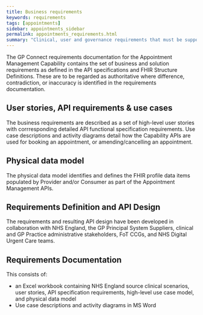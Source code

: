 ```yaml
---
title: Business requirements
keywords: requirements
tags: [appointments]
sidebar: appointments_sidebar
permalink: appointments_requirements.html
summary: "Clinical, user and governance requirements that must be supported by the solution"
---
```


The GP Connect requirements documentation for the Appointment Management Capability contains the set of business and solution requirements as defined in the API specifications and FHIR Structure Definitions. These are to be regarded as authoritative where difference, contradiction, or inaccuracy is identified in the requirements documentation.

## User stories, API requirements & use cases ##
The business requirements are described as a set of high-level user stories with corrresponding detailed API functional specification requirements. Use case descriptions and activity diagrams detail how the Capability APIs are used for booking an appointment, or amending/cancelling an appointment.

## Physical data model ##
The physical data model identifies and defines the FHIR profile data items populated by Provider and/or Consumer as part of the Appointment Management APIs. 


## Requirements Definition and API Design  ##

The requirements and resulting API design have been developed in collaboration with NHS England, the GP Principal System Suppliers, clinical and GP Practice administrative stakeholders, FoT CCGs, and NHS Digital Urgent Care teams.

## Requirements Documentation ##

This consists of:

- an Excel workbook containing NHS England source clinical scenarios, user stories, API specification requirements, high-level use case model, and physical data model
- Use case descriptions and activity diagrams in MS Word

